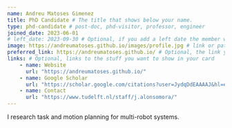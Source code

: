 ```yaml
---
name: Andreu Matoses Gimenez
title: PhD Candidate # The title that shows below your name.
type: phd-candidate # post-doc, phd-visitor, professor, engineer
joined_date: 2023-06-01
# left_date: 2023-09-30 # Optional, if you add a left date the member will be moved to the past members section
image: https://andreumatoses.github.io/images/profile.jpg # link or path in /assets/...
preferred_link: https://andreumatoses.github.io/ # Optional, the link you want to be in your name (in projects, authors).
links: # Optional, links to the stuff you want to show in your card
    - name: Website
      url: "https://andreumatoses.github.io/"
    - name: Google Scholar
      url: "https://scholar.google.com/citations?user=JydqDdEAAAAJ&hl=en&inst=6173373803492361994&oi=ao"
    - name: Contact
      url: "https://www.tudelft.nl/staff/j.alonsomora/"
---
```


<!-- Here add your interests or small paragraph. Keep it brief. Also for past members, put here e.g Now at..., [supervised by...] -->
I research task and motion planning for multi-robot systems.